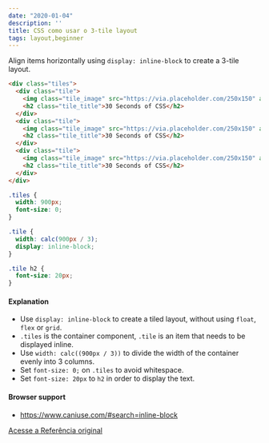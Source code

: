 ```yaml
---
date: "2020-01-04"
description: ''
title: CSS como usar o 3-tile layout
tags: layout,beginner
---
```


Align items horizontally using `display: inline-block` to create a 3-tile layout.

```html
<div class="tiles">
  <div class="tile">
    <img class="tile_image" src="https://via.placeholder.com/250x150" alt="placeholder" >
    <h2 class="tile_title">30 Seconds of CSS</h2>
  </div>
  <div class="tile">
    <img class="tile_image" src="https://via.placeholder.com/250x150" alt="placeholder" >
    <h2 class="tile_title">30 Seconds of CSS</h2>
  </div>
  <div class="tile">
    <img class="tile_image" src="https://via.placeholder.com/250x150" alt="placeholder" >
    <h2 class="tile_title">30 Seconds of CSS</h2>
  </div>
</div>
```

```css
.tiles {
  width: 900px;
  font-size: 0;
}

.tile {
  width: calc(900px / 3);
  display: inline-block;
}

.tile h2 {
  font-size: 20px;
}
```

#### Explanation

- Use `display: inline-block` to create a tiled layout, without using `float`, `flex` or `grid`.
- `.tiles` is the container component, `.tile` is an item that needs to be displayed inline.
- Use `width: calc((900px / 3))` to divide the width of the container evenly into 3 columns.
- Set `font-size: 0;` on `.tiles` to avoid whitespace.
- Set `font-size: 20px` to `h2` in order to display the text.

#### Browser support

- https://www.caniuse.com/#search=inline-block

[Acesse a Referência original](http://github.com/30-seconds/)
